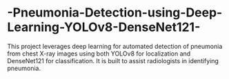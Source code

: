 # -Pneumonia-Detection-using-Deep-Learning-YOLOv8-DenseNet121-
This project leverages deep learning for automated detection of pneumonia from chest X-ray images using both YOLOv8 for localization and DenseNet121 for classification. It is built to assist radiologists in identifying pneumonia.
